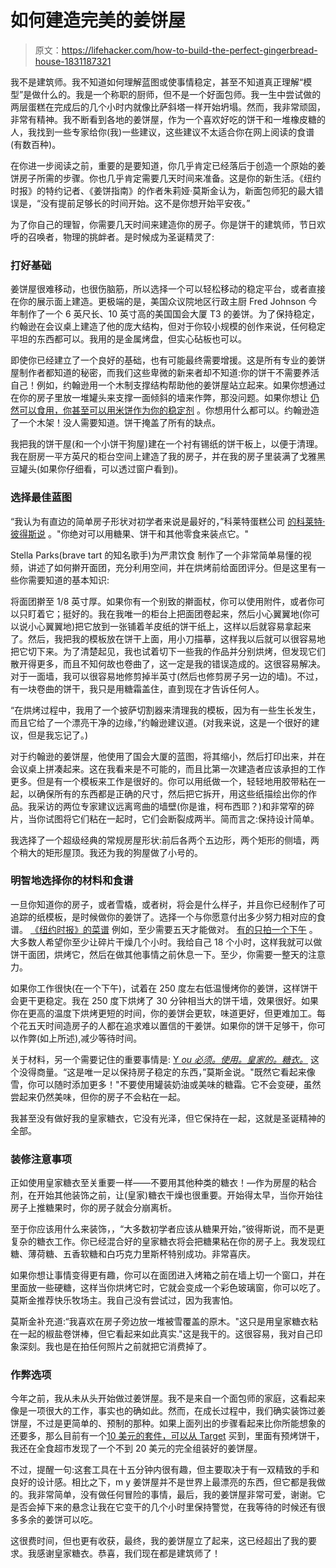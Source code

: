 # 如何建造完美的姜饼屋

> 原文：<https://lifehacker.com/how-to-build-the-perfect-gingerbread-house-1831187321>

我不是建筑师。我不知道如何理解蓝图或使事情稳定，甚至不知道真正理解“模型”是做什么的。我是一个称职的厨师，但不是一个好面包师。我一生中尝试做的两层蛋糕在完成后的几个小时内就像比萨斜塔一样开始坍塌。然而，我非常顽固，非常有精神。我不断看到各地的姜饼屋，作为一个喜欢好吃的饼干和一堆橡皮糖的人，我找到一些专家给你(我)一些建议，这些建议不太适合你在网上阅读的食谱(有数百种)。



在你进一步阅读之前，重要的是要知道，你几乎肯定已经落后于创造一个原始的姜饼房子所需的步骤。你也几乎肯定需要几天时间来准备。这是你的新生活。《纽约时报》的特约记者、《姜饼指南》的作者朱莉娅·莫斯金认为，新面包师犯的最大错误是，“没有提前足够长的时间开始。这不是你想开始平安夜。”

为了你自己的理智，你需要几天时间来建造你的房子。你是饼干的建筑师，节日欢呼的召唤者，物理的挑衅者。是时候成为圣诞精灵了:

### **打好基础**

姜饼屋很难移动，也很伤脑筋，所以选择一个可以轻松移动的稳定平台，或者直接在你的展示面上建造。更极端的是，美国众议院地区行政主厨 Fred Johnson 今年制作了一个 6 英尺长、10 英寸高的美国国会大厦 T3 的姜饼。为了保持稳定，约翰逊在会议桌上建造了他的庞大结构，但对于你较小规模的创作来说，任何稳定平坦的东西都可以。我用的是金属烤盘，但实心砧板也可以。

即使你已经建立了一个良好的基础，也有可能最终需要增援。这是所有专业的姜饼屋制作者都知道的秘密，而我们这些卑微的新来者却不知道:你的饼干不需要养活自己！例如，约翰逊用一个木制支撑结构帮助他的姜饼屋站立起来。如果你想通过在你的房子里放一堆罐头来支撑一面倾斜的墙来作弊，那没问题。如果你想让 [仍然可以食用，你甚至可以用米饼作为你的稳定剂](https://skillet.lifehacker.com/build-your-gingerbread-house-using-marshmallow-treats-f-1821397762#_ga=2.258207183.436303365.1545055862-3846207152.1521480874) 。你想用什么都可以。约翰逊造了一个木架！没人需要知道。饼干掩盖了所有的缺点。

我把我的饼干屋(和一个小饼干狗屋)建在一个衬有锡纸的饼干板上，以便于清理。我在厨房一平方英尺的柜台空间上建造了我的房子，并在我的房子里装满了戈雅黑豆罐头(如果你仔细看，可以透过窗户看到)。

### **选择最佳蓝图**

“我认为有直边的简单房子形状对初学者来说是最好的，”科莱特蛋糕公司 [的科莱特·彼得斯说](http://colettescakes.com/) 。"你绝对可以用糖果、饼干和其他零食来装点它。"

Stella Parks(brave tart 的知名歌手)为严肃饮食 制作了一个非常简单易懂的视频，讲述了如何擀开面团，充分利用空间，并在烘烤前给面团评分。但是这里有一些你需要知道的基本知识:

将面团擀至 1/8 英寸厚。如果你有一个别致的擀面杖，你可以使用附件，或者你可以只盯着它；挺好的。我在我唯一的柜台上把面团卷起来，然后小心翼翼地(你可以说小心翼翼地)把它放到一张铺着羊皮纸的饼干纸上，这样以后就容易拿起来了。然后，我把我的模板放在饼干上面，用小刀描摹，这样我以后就可以很容易地把它切下来。为了清楚起见，我也试着切下一些我的作品并分别烘烤，但发现它们散开得更多，而且不知何故也卷曲了，这一定是我的错误造成的。这很容易解决。对于一面墙，我可以很容易地修剪掉半英寸(然后也修剪房子另一边的墙)。不过，有一块卷曲的饼干，我只是用糖霜盖住，直到现在才告诉任何人。

“在烘烤过程中，我用了一个披萨切割器来清理我的模板，因为有一些生长发生，而且它给了一个漂亮干净的边缘，”约翰逊建议道。(对我来说，这是一个很好的建议，但是我忘记了。)

对于约翰逊的姜饼屋，他使用了国会大厦的蓝图，将其缩小，然后打印出来，并在会议桌上拼凑起来。这在我看来是不可能的，而且比第一次建造者应该承担的工作更多。但是有一个模板来工作是很好的。你可以用纸做一个，轻轻地用胶带粘在一起，以确保所有的东西都是正确的尺寸，然后把它拆开，用这些纸描绘出你的作品。我采访的两位专家建议远离弯曲的墙壁(你是谁，柯布西耶？)和非常窄的碎片，当你试图将它们粘在一起时，它们会断裂成两半。简而言之:保持设计简单。

我选择了一个超级经典的常规房屋形状:前后各两个五边形，两个矩形的侧墙，两个稍大的矩形屋顶。我还为我的狗屋做了小号的。

### **明智地选择你的材料和食谱**

一旦你知道你的房子，或者雪橇，或者树，将会是什么样子，并且你已经制作了可追踪的纸模板，是时候做你的姜饼了。选择一个与你愿意付出多少努力相对应的食谱。 [《纽约时报》的菜谱](https://cooking.nytimes.com/guides/47-how-to-make-a-gingerbread-house) 例如，至少需要五天才能做对。 [有的只拍一个下午](https://www.foodnetwork.com/recipes/gingerbread-house-recipe-1963254) 。大多数人希望你至少让碎片干燥几个小时。我给自己 18 个小时，这样我就可以做饼干面团，烘烤它，然后在做其他事情之前休息一下。至少，你需要一整天的注意力。

如果你工作很快(在一个下午)，试着在 250 度左右低温慢烤你的姜饼，这样饼干会更干更稳定。我在 250 度下烘烤了 30 分钟相当大的饼干墙，效果很好。如果你在更高的温度下烘烤更短的时间，你的姜饼会更软，味道更好，但更难加工。每个花五天时间造房子的人都在追求难以置信的干姜饼。如果你的饼干足够干，你可以作弊(如上所述),减少等待时间。

关于材料，另一个需要记住的重要事情是: [Y *ou 必须。使用。皇家的。糖衣。*](https://www.foodnetwork.com/recipes/alton-brown/royal-icing-recipe-1941917) 这个没得商量。“这是唯一足以保持房子稳定的东西，”莫斯金说。"既然它看起来像雪，你可以随时添加更多！"不要使用罐装奶油或美味的糖霜。它不会变硬，虽然尝起来仍然美味，但你的房子不会粘在一起。

我甚至没有做好我的皇家糖衣，它没有光泽，但它保持在一起，这就是圣诞精神的全部。

### **装修注意事项**

正如使用皇家糖衣至关重要一样——不要用其他种类的糖衣！—作为房屋的粘合剂，在开始其他装饰之前，让(皇家)糖衣干燥也很重要。开始得太早，当你开始往房子上推糖果时，你的房子就会分崩离析。

至于你应该用什么来装饰，，“大多数初学者应该从糖果开始，”彼得斯说，而不是更复杂的糖衣工作。你已经混合好的皇家糖衣将会把糖果粘在你的房子上。我发现红糖、薄荷糖、五香软糖和白巧克力里斯杯特别成功。非常喜庆。

如果你想让事情变得更有趣，你可以在面团进入烤箱之前在墙上切一个窗口，并在里面放一些硬糖，这样当你烘烤它时，它就会变成一个彩色玻璃窗，你可以吃了。莫斯金推荐快乐牧场主。我自己没有尝试过，因为我害怕。

莫斯金补充道:“我喜欢在房子旁边放一堆被雪覆盖的原木。"这只是用皇家糖衣粘在一起的椒盐卷饼棒，但它看起来如此真实."这是我干的。这很容易，我对自己印象深刻。我也是在拍任何照片之前就把它消费掉了。

### **作弊选项**

今年之前，我从未从头开始做过姜饼屋。我不是来自一个面包师的家庭，这看起来像是一项很大的工作，事实也的确如此。然而，在成长过程中，我们确实装饰过姜饼屋，不过是更简单的、预制的那种。如果上面列出的步骤看起来比你所能想象的还要多，那么目前有一个[10 美元的套件，可以从 Target](https://www.target.com/p/gingerbread-mini-village-kit-28oz-wondershop-153/-/A-53621191) 买到，里面有预烤饼干，我还在全食超市发现了一个不到 20 美元的完全组装好的姜饼屋。

不过，提醒一句:这套工具在十五分钟内很有趣，但主要取决于有一双精致的手和良好的设计感。相比之下，m y 姜饼屋并不是世界上最漂亮的东西，但它都是我做的。我非常简单，没有做任何冒险的事情，最后，我的姜饼屋非常可爱，谢谢。它是否会掉下来的悬念让我在它变干的几个小时里保持警觉，在我等待的时候还有很多多余的姜饼可以吃。

这很费时间，但也更有收获，最终，我的姜饼屋立了起来，这已经超出了我的要求。我感谢皇家糖衣。恭喜，我们现在都是建筑师了！